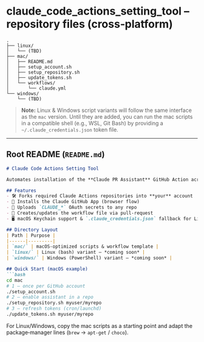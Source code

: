 # claude_code_actions_setting_tool – repository files (cross‑platform)

```
.
├── linux/
│   └── (TBD)
├── mac/
│   ├── README.md
│   ├── setup_account.sh
│   ├── setup_repository.sh
│   ├── update_tokens.sh
│   └── workflows/
│       └── claude.yml
└── windows/
    └── (TBD)
```

> **Note:** Linux & Windows script variants will follow the same interface as the `mac` version. Until they are added, you can run the mac scripts in a compatible shell (e.g., WSL, Git Bash) by providing a `~/.claude_credentials.json` token file.

---
## Root README (`README.md`)
```markdown
# Claude Code Actions Setting Tool

Automates installation of the **Claude PR Assistant** GitHub Action across repositories. Provides OS‑specific scripts under the `mac/`, `linux/`, and `windows/` directories.

## Features
- 🛠 Forks required Claude Actions repositories into **your** account
- 🔑 Installs the Claude GitHub App (browser flow)
- 🔐 Uploads `CLAUDE_*` OAuth secrets to any repo
- 🚀 Creates/updates the workflow file via pull‑request
- 🖥️ macOS Keychain support & `.claude_credentials.json` fallback for Linux/Windows

## Directory Layout
| Path | Purpose |
|------|---------|
| `mac/` | macOS‑optimized scripts & workflow template |
| `linux/` | Linux (bash) variant — *coming soon* |
| `windows/` | Windows (PowerShell) variant — *coming soon* |

## Quick Start (macOS example)
```bash
cd mac
# 1 – once per GitHub account
./setup_account.sh
# 2 – enable assistant in a repo
./setup_repository.sh myuser/myrepo
# 3 – refresh tokens (cron/launchd)
./update_tokens.sh myuser/myrepo
```

For Linux/Windows, copy the mac scripts as a starting point and adapt the package‑manager lines (`brew` → `apt-get` / `choco`).
